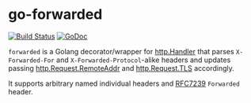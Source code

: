 # go-forwarded

[![Build Status](https://travis-ci.org/stanvit/go-forwarded.svg?branch=master)](https://travis-ci.org/stanvit/go-forwarded) [![GoDoc](https://godoc.org/github.com/stanvit/go-forwarded?status.svg)](https://godoc.org/github.com/stanvit/go-forwarded)

`forwarded` is a Golang decorator/wrapper for [http.Handler](https://golang.org/pkg/net/http/#Handler)
that parses `X-Forwarded-For` and `X-Forwarded-Protocol`-alike headers and updates passing
[http.Request.RemoteAddr](https://golang.org/pkg/net/http/#Request) and
[http.Request.TLS](https://golang.org/pkg/net/http/#Request) accordingly.

It supports arbitrary named individual headers and [RFC7239](http://tools.ietf.org/html/rfc7239) `Forwarded` header.
